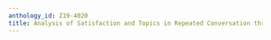 ```yaml
---
anthology_id: Z19-4020
title: Analysis of Satisfaction and Topics in Repeated Conversation through Days
---
```

